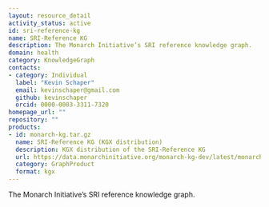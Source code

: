 ```yaml
---
layout: resource_detail
activity_status: active
id: sri-reference-kg
name: SRI-Reference KG
description: The Monarch Initiative’s SRI reference knowledge graph.
domain: health
category: KnowledgeGraph
contacts:
- category: Individual
  label: "Kevin Schaper"
  email: kevinschaper@gmail.com
  github: kevinschaper
  orcid: 0000-0003-3311-7320
homepage_url: ""
repository: ""
products:
- id: monarch-kg.tar.gz
  name: SRI-Reference KG (KGX distribution)
  description: KGX distribution of the SRI-Reference KG
  url: https://data.monarchinitiative.org/monarch-kg-dev/latest/monarch-kg.tar.gz
  category: GraphProduct
  format: kgx
---
```


The Monarch Initiative’s SRI reference knowledge graph.
